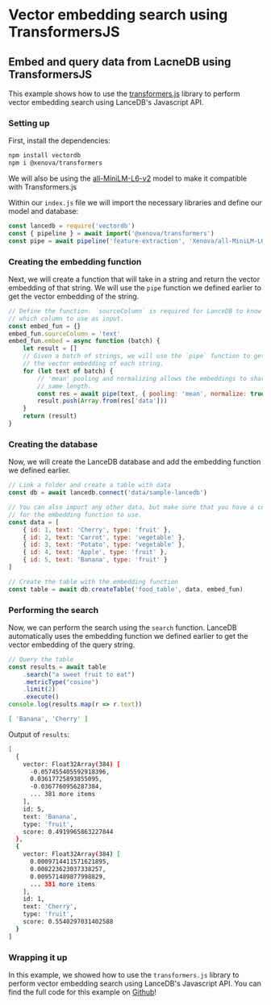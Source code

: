 # Vector embedding search using TransformersJS

## Embed and query data from LacneDB using TransformersJS

This example shows how to use the [transformers.js](https://github.com/xenova/transformers.js) library to perform vector embedding search using LanceDB's Javascript API.


### Setting up
First, install the dependencies:
```bash
npm install vectordb
npm i @xenova/transformers
```

We will also be using the [all-MiniLM-L6-v2](https://huggingface.co/Xenova/all-MiniLM-L6-v2) model to make it compatible with Transformers.js

Within our `index.js` file we will import the necessary libraries and define our model and database:

```javascript
const lancedb = require('vectordb')
const { pipeline } = await import('@xenova/transformers')
const pipe = await pipeline('feature-extraction', 'Xenova/all-MiniLM-L6-v2');
```

### Creating the embedding function

Next, we will create a function that will take in a string and return the vector embedding of that string. We will use the `pipe` function we defined earlier to get the vector embedding of the string.

```javascript
// Define the function. `sourceColumn` is required for LanceDB to know
// which column to use as input.
const embed_fun = {}
embed_fun.sourceColumn = 'text'
embed_fun.embed = async function (batch) {
    let result = []
    // Given a batch of strings, we will use the `pipe` function to get
    // the vector embedding of each string.
    for (let text of batch) {
        // 'mean' pooling and normalizing allows the embeddings to share the
        // same length.
        const res = await pipe(text, { pooling: 'mean', normalize: true })
        result.push(Array.from(res['data']))
    }
    return (result)
}
```

### Creating the database

Now, we will create the LanceDB database and add the embedding function we defined earlier.

```javascript
// Link a folder and create a table with data
const db = await lancedb.connect('data/sample-lancedb')

// You can also import any other data, but make sure that you have a column
// for the embedding function to use.
const data = [
    { id: 1, text: 'Cherry', type: 'fruit' },
    { id: 2, text: 'Carrot', type: 'vegetable' },
    { id: 3, text: 'Potato', type: 'vegetable' },
    { id: 4, text: 'Apple', type: 'fruit' },
    { id: 5, text: 'Banana', type: 'fruit' }
]

// Create the table with the embedding function
const table = await db.createTable('food_table', data, embed_fun)
```

### Performing the search

Now, we can perform the search using the `search` function. LanceDB automatically uses the embedding function we defined earlier to get the vector embedding of the query string.

```javascript
// Query the table
const results = await table
    .search("a sweet fruit to eat")
    .metricType("cosine")
    .limit(2)
    .execute()
console.log(results.map(r => r.text))
```
```bash
[ 'Banana', 'Cherry' ]
```

Output of `results`:
```bash
[
  {
    vector: Float32Array(384) [
      -0.057455405592918396,
      0.03617725893855095,
      -0.0367760956287384,
      ... 381 more items
    ],
    id: 5,
    text: 'Banana',
    type: 'fruit',
    score: 0.4919965863227844
  },
  {
    vector: Float32Array(384) [
      0.0009714411571621895,
      0.008223623037338257,
      0.009571489877998829,
      ... 381 more items
    ],
    id: 1,
    text: 'Cherry',
    type: 'fruit',
    score: 0.5540297031402588
  }
]
```

### Wrapping it up

In this example, we showed how to use the `transformers.js` library to perform vector embedding search using LanceDB's Javascript API. You can find the full code for this example on [Github](https://github.com/lancedb/lancedb/blob/main/node/examples/js-transformers/index.js)!
